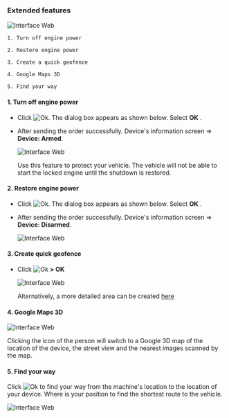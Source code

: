
### Extended features

<span class="icon-left4">![Interface Web](/docs/assets/images/web-english/gotrack365-el/tracking.jpg)

    1. Turn off engine power

    2. Restore engine power

    3. Create a quick geofence

    4. Google Maps 3D

    5. Find your way

<div id="other" >
</div>

#### 1. Turn off engine power

* Click <span class="icon-left">![Ok](/docs/assets/images/web-interface/icon/SVG/icons8-lock.svg). The dialog box appears as shown below. Select **OK** .
  
* After sending the order successfully. Device's information screen => **Device: Armed**.

    <span class="icon-left4">![Interface Web](/docs/assets/images/web-english/gotrack365-el/turn-off-power.jpg)

    Use this feature to protect your vehicle. The vehicle will not be able to start the locked engine until the shutdown is restored.
<!-- 
* **Option 2**: Go to Command list.

For more details, please refer [here](modules/app-gotrack365/send-order/#lock) <div id="lock">  -->

#### 2. Restore engine power

* Click <span class="icon-left">![Ok](/docs/assets/images/web-interface/icon/SVG/icons8-unlock-52.png). The dialog box appears as shown below. Select **OK** .

* After sending the order successfully. Device's information screen => **Device: Disarmed**.

    <span class="icon-left4">![Interface Web](/docs/assets/images/web-english/gotrack365-el/restore.jpg)

<!-- * **Option 2**: Go to Command list.

For more details, please refer [here](modules/app-gotrack365/send-order/#unlock) <div id="unlock">  -->

#### 3. Create quick geofence

* Click <span class="icon-left">![Ok](/docs/assets/images/web-interface/icon/SVG/pentagon.svg) **> OK**

    <span class="icon-left4">![Interface Web](/docs/assets/images/web-english/gotrack365-el/geofence.jpg)

    Alternatively, a more detailed area can be created [here](modules/app-gotrack365/warning-area/#warning-area) <div id="warning-area"> 

#### 4. Google Maps 3D

 <span class="icon-left4">![Interface Web](/docs/assets/images/web-english/gotrack365-el/location365-3.jpg)

 Clicking the icon of the person will switch to a Google 3D map of the location of the device, the street view and the nearest images scanned by the map.

#### 5. Find your way

Click <span class="icon-left svg-filter-serch">![Ok](/docs/assets/images/web-interface/icon/SVG/directions.svg) to find your way from the machine's location to the location of your device. Where is your position to find the shortest route to the vehicle.


<span class="icon-left4">![Interface Web](/docs/assets/images/web-english/gotrack365-el/find-way.jpg)